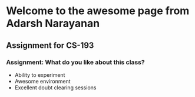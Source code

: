
# Welcome to the awesome page from Adarsh Narayanan
## Assignment for CS-193
### Assignment: What do you like about this class?

- Ability to experiment
- Awesome environment
- Excellent doubt clearing sessions
